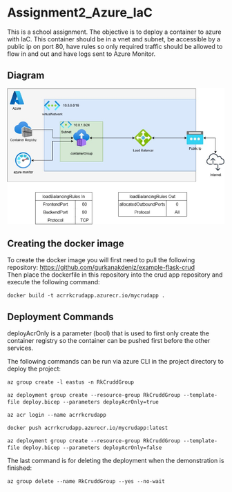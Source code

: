 # Assignment2_Azure_IaC

This is a school assignment. The objective is to deploy a container to azure with IaC. 
This container should be in a vnet and subnet, be accessible by a public ip on port 80, have rules so only required traffic should be allowed to flow in and out and have logs sent to Azure Monitor.

## Diagram

![Azure Diagram](Assignment2Diagram.jpg)

## Creating the docker image

To create the docker image you will first need to pull the following repository: https://github.com/gurkanakdeniz/example-flask-crud<br>
Then place the dockerfile in this repository into the crud app repository and execute the following command:

```
docker build -t acrrkcrudapp.azurecr.io/mycrudapp .
```

## Deployment Commands

deployAcrOnly is a parameter (bool) that is used to first only create the container registry so the container can be pushed first before the other services.

The following commands can be run via azure CLI in the project directory to deploy the project:

```
az group create -l eastus -n RkCruddGroup
```
```
az deployment group create --resource-group RkCruddGroup --template-file deploy.bicep --parameters deployAcrOnly=true
```
```
az acr login --name acrrkcrudapp
```
```
docker push acrrkcrudapp.azurecr.io/mycrudapp:latest
```
```
az deployment group create --resource-group RkCruddGroup --template-file deploy.bicep --parameters deployAcrOnly=false
```

The last command is for deleting the deployment when the demonstration is finished:

```
az group delete --name RkCruddGroup --yes --no-wait
```
